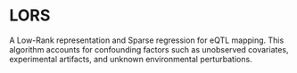 # LORS
A Low-Rank representation and Sparse regression for eQTL mapping. This algorithm accounts for confounding factors such as unobserved covariates, experimental artifacts, and unknown environmental perturbations.
